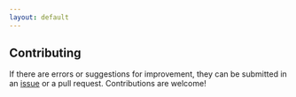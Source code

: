 ```yaml
---
layout: default
---
```


## Contributing

If there are errors or suggestions for improvement, they can be submitted in
an [issue](https://github.com/drachenpapa/genderify/issues/new/choose) or a pull request. Contributions are welcome!
